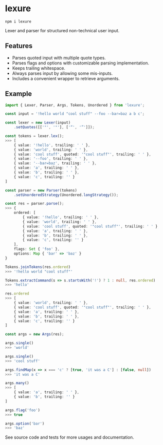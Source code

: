 # lexure

`npm i lexure`  

Lexer and parser for structured non-technical user input.  

## Features

- Parses quoted input with multiple quote types.
- Parses flags and options with customizable parsing implementation.
- Keeps trailing whitespace.
- Always parses input by allowing some mis-inputs.
- Includes a convenient wrapper to retrieve arguments.

## Example

```ts
import { Lexer, Parser, Args, Tokens, Unordered } from 'lexure';

const input = '!hello world "cool stuff" --foo --bar=baz a b c';

const lexer = new Lexer(input)
    .setQuotes([['"', '"'], ['“', '”']]);

const tokens = lexer.lex();
>>> [
    { value: '!hello', trailing: ' ' },
    { value: 'world', trailing: ' ' },
    { value: 'cool stuff', quoted: '"cool stuff"', trailing: ' ' },
    { value: '--foo', trailing: ' ' },
    { value: '--bar=baz', trailing: ' ' },
    { value: 'a', trailing: ' ' },
    { value: 'b', trailing: ' ' },
    { value: 'c', trailing: '' }
]

const parser = new Parser(tokens)
    .setUnorderedStrategy(Unordered.longStrategy());

const res = parser.parse();
>>> {
    ordered: [
        { value: '!hello', trailing: ' ' },
        { value: 'world', trailing: ' ' },
        { value: 'cool stuff', quoted: '"cool stuff"', trailing: ' ' },
        { value: 'a', trailing: ' ' },
        { value: 'b', trailing: ' ' },
        { value: 'c', trailing: '' }
    ],
    flags: Set { 'foo' },
    options: Map { 'bar' => 'baz' }
}

Tokens.joinTokens(res.ordered)
>>> '!hello world "cool stuff"'

Tokens.extractCommand(s => s.startsWith('!') ? 1 : null, res.ordered)
>>> 'hello'

res.ordered
>>> [
    { value: 'world', trailing: ' ' },
    { value: 'cool stuff', quoted: '"cool stuff"', trailing: ' ' },
    { value: 'a', trailing: ' ' },
    { value: 'b', trailing: ' ' },
    { value: 'c', trailing: '' }
]

const args = new Args(res);

args.single()
>>> 'world'

args.single()
>>> 'cool stuff'

args.findMap(x => x === 'c' ? [true, 'it was a C'] : [false, null])
>>> 'it was a C'

args.many()
>>> [
    { value: 'a', trailing: ' ' },
    { value: 'b', trailing: '' }
]

args.flag('foo')
>>> true

args.option('bar')
>>> 'baz'
```

See source code and tests for more usages and documentation.
